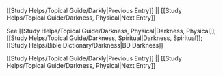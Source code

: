 [[Study Helps/Topical Guide/Darkly|Previous Entry]]  ||  [[Study Helps/Topical Guide/Darkness, Physical|Next Entry]]

 See [[Study Helps/Topical Guide/Darkness, Physical|Darkness, Physical]]; [[Study Helps/Topical Guide/Darkness, Spiritual|Darkness, Spiritual]]; [[Study Helps/Bible Dictionary/Darkness|BD Darkness]]

[[Study Helps/Topical Guide/Darkly|Previous Entry]]  ||  [[Study Helps/Topical Guide/Darkness, Physical|Next Entry]]